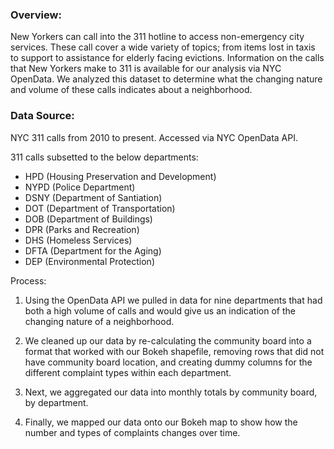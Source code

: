 ### Overview:

New Yorkers can call into the 311 hotline to access non-emergency city services.  These call cover a wide variety of topics; from items lost in taxis to support to assistance for elderly facing evictions.  Information on the calls that New Yorkers make to 311 is available for our analysis via NYC OpenData.  We analyzed this dataset to determine what the changing nature and volume of these calls indicates about a neighborhood.

### Data Source:

NYC 311 calls from 2010 to present.  Accessed via NYC OpenData API.

311 calls subsetted to the below departments:

* 	HPD (Housing Preservation and Development)<br/>
* 	NYPD (Police Department)<br/>
* 	DSNY (Department of Santiation)<br/>
* 	DOT (Department of Transportation)<br/>
* 	DOB (Department of Buildings)<br/>
* 	DPR (Parks and Recreation)<br/>
* 	DHS (Homeless Services)<br/>
* 	DFTA (Department for the Aging)<br/>
* 	DEP (Environmental Protection)<br/>

Process:
1.	Using the OpenData API we pulled in data for nine departments that had both a high volume of calls and would give us an indication of the changing nature of a neighborhood.  

2.	We cleaned up our data by re-calculating the community board into a format that worked with our Bokeh shapefile, removing rows that did not have community board location, and creating dummy columns for the different complaint types within each department.

3.	Next, we aggregated our data into monthly totals by community board, by department.

4.	Finally, we mapped our data onto our Bokeh map to show how the number and types of complaints changes over time.
